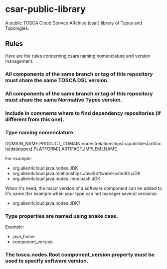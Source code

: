 # csar-public-library
A public TOSCA Cloud Service ARchive (csar) library of Types and Topologies.

## Rules

Here are the rules concerning csars naming nomenclature and version management.

### All components of the same branch or tag of this repository must share the same TOSCA DSL version.

### All components of the same branch or tag of this repository must share the same Normative Types version.

### Include in comments where to find dependency repositories (if different from this one).

### Type naming nomenclature.

DOMAIN_NAME.PRODUCT_DOMAIN.nodes|relationships|capabilities|artifacts|datatypes[.PLATFORM][.ARTIFACT_IMPLEM].NAME

For example:

- org.alien4cloud.java.nodes.JDK
- org.alien4cloud.java.relationships.JavaSoftwareHostedOnJDK
- org.alien4cloud.java.nodes.linux.bash.JDK

When it's need, the major version of a software component can be added to it's name (for example when your type can not manager several versions):

- org.alien4cloud.java.nodes.JDK7

### Type properties are named using snake case.

Example: 

- java_home
- component_version

### The tosca.nodes.Root component_version property must be used to specify software version.
